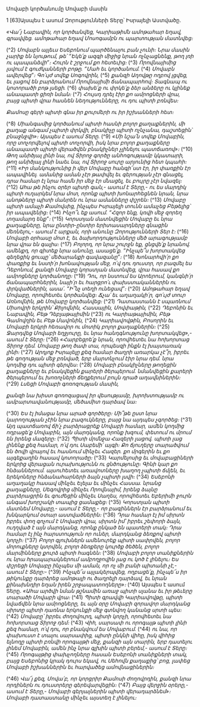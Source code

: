 
Մովաբի կործանումը
Մովաբի մասին

1 [63]Այսպես է ասում Զորությունների Տերը՝ Իսրայելի Աստվածը.

_«Վա՜յ Նաբավին, որ կործանվեց,
Կարիաթիմն ամոթահար եղավ, գրավվեց.
ամոթահար եղավ Մոսոգամբն ու պարտության մատնվեց։_

(^2) _Մովաբն այլեւս Եսեբոնում պարծենալու բան չունի։
Նրա մասին չարիք են նյութում,
թե՝ “Եկե՛ք ազգի միջից նրան ոչնչացնենք,
թող լռի ու պապանձվի”։
Հուրն է շրջում քո հետեւից։_
(^3) _Որովնայիմից լսվում է գուժկանների բոթը.
“Մահ եւ կործանում._
(^4) _Մովաբն ավերվեց”։
Գո՛ւյժ տվեք Սոգովրին,_
(^5) _քանզի Աղովթը ողբով լցվեց,
եւ լացով են բարձրանում Որովնայիմի ճանապարհով։
Տագնապ ու կոտորածի բոթ լսեցի._
(^6) _փախե՛ք ու փրկե՛ք ձեր անձերը
ու կլինեք անապատի ցիռի նման։_
(^7) _Հույսդ դրել էիր քո ամրոցների վրա,
բայց պիտի վրա հասնեն նեղությունները,
ու դու պիտի բռնվես։_


_Քամոսը գերի պիտի գնա իր քուրմերի ու իր իշխանների հետ։_

(^8) _Միանգամից կործանում պիտի հասնի բոլոր քաղաքներին,
մի քաղաք անգամ չպիտի փրկվի,
բնակիչը պիտի ոչնչանա,
դաշտեցին՝ բնաջնջվի»։ Այսպես է ասում Տերը._
(^9) _«Մի նշա՛ն տվեք Մովաբին,
որը տոչորվելով պիտի տոչորվի,
իսկ նրա բոլոր քաղաքները անապատի պիտի վերածվեն
բնակիչներ չլինելու պատճառով»։_
(^10) _Թող անիծյալ լինի նա, ով Տիրոջ գործը անհոգությամբ կկատարի,
թող անիծյալ լինի նաեւ նա, ով Տիրոջ սուրը արյունից հետ կպահի։_
(^11) _«Իր մանկությունից ի վեր Մովաբը հանգի՜ստ էր,
իր փառքին էր ապավինել.
ամանից աման չէր թափվել
եւ գերության չէր գնացել,
դրա համար էլ նրա համն իր մեջ էր մնացել,
եւ բույրը չէր նվազել։_
(^12) _Ահա թե ինչու օրեր պիտի գան,- ասում է Տերը,-
ու ես մարդիկ պիտի ուղարկեմ նրա մոտ,
որոնք պիտի խոնարհեցնեն նրան,
նրա անոթները պիտի մանրեն ու նրա ամանները փշրեն։_
(^13) _Մովաբը պիտի ամաչի Քամովսից,
ինչպես Իսրայելի տունն ամաչեց Բեթելից՝ իր ապավենից։_
(^14) _Ինչո՞ւ եք ասում. “Հզոր ենք,
կռվի մեջ զորեղ տղամարդ ենք”։_
(^15) _Կորստյան մատնվեցին Մովաբը եւ նրա քաղաքները,
նրա ընտիր-ընտիր երիտասարդները գնացին մեռնելու,-
ասում է արքան, որի անունը Զորությունների Տեր է։_
(^16) _Մովաբի օրհասը մոտ է,
եւ ձախորդությունները մեծ արագությամբ նրա վրա են գալիս։_
(^17) _Բոլորդ, որ նրա շուրջն եք, ցնցվե՛ք նրանով.
ամենքդ, որ գիտեք նրա անունը, ասացե՛ք.
“Ինչպե՞ս խորտակվեց գեղեցիկ ցուպը՝ մեծարանքի գավազանը”։_
(^18) _Խոնարհվի՛ր քո փառքից
եւ նստի՛ր խոնավության մեջ, ո՛վ դու դուստր,
որ բազմել ես Դեբոնում,
քանզի Մովաբը կորստյան մատնվեց,
վրա հասավ քո ամրոցները կործանողը։_
(^19) _Դու, որ նստում ես Արոերում,
կանգնի՛ր ճանապարհներին,
նայի՛ր եւ հարցրո՛ւ փախստականներին ու փրկվածներին,
ասա՛. “Ի՞նչ տեղի ունեցավ”։_
(^20) _Ամոթահար եղավ Մովաբը,
որովհետեւ կործանվեց։
Ճչա՛ եւ աղաղակի՛ր,
գո՛ւյժ տուր Առնովնին,
թե Մովաբը կործանվեց։_
(^21) _Դատաստանն է սպառնում Միսովրի երկրին՝ Քիլովնին, Հասսային, Մովփաթին,_
(^22) _Դեբոնին եւ Նաբավին, Բեթ Դեբլաթայիմին_
(^23) _ու Կարիաթայիմին, Բեթ Գամովղին եւ Բեթ Մավոնին,_
(^24) _Կարիավովթին, Բոսորին եւ Մովաբի երկրի հեռավոր ու մոտիկ բոլոր քաղաքներին։_
(^25) _Ջարդվեց Մովաբի եղջյուրը,
եւ նրա հանդգնությունը խորտակվեց»,- ասում է Տերը։_
(^26) _«Հարբեցրե՛ք նրան,
որովհետեւ նա հոխորտաց Տիրոջ դեմ.
Մովաբը թող ծափ տա,
որպեսզի ինքն էլ խայտառակ լինի։_
(^27) _Արդյոք Իսրայելը քեզ համար ծաղրի առարկա չէ՞ր, իբրեւ թե գողության մեջ բռնված,
երբ մարտնչում էիր նրա դեմ.
նրա կողմից դու պիտի գերվես։_
(^28) _Մովաբի բնակիչները թողեցին քաղաքները
եւ բնակվեցին քարերի ծերպերում.
նմանվեցին քարերի ծերպերում եւ խոռոչների ճեղքերում բույն դրած աղավնիներին։_
(^29) _Լսեցի Մովաբի գոռոզության մասին,_


_քանզի նա խիստ գոռոզացավ իր վեսությամբ,
խրոխտությամբ ու ամբարտավանությամբ,
մեծամիտ դարձավ նա։_

(^30) _Ես էլ իմացա նրա արած գործերը։
Մի՞թե ըստ նրա կարողության չէին նրա բազուկները,
բայց նա այդպես չգործեց։_
(^31) _Այդ պատճառով ճի՛չ բարձրացրեք Մովաբի համար,
ամեն կողմից ողբացե՛ք Մովաբին,
այն մարդկանց, որոնք խզում,
փետում ու մրում են իրենց մազերը։_
(^32) _Պիտի մրմնջա Հազերի լացով.
պիտի լաց լինենք քեզ համար,
ո՛վ դու Սաբեմի՛ այգի։
Քո ճյուղերը տարածվում են ծովի վրայով եւ
հասնում մինչեւ Հազեր.
քո մրգերին եւ քո այգեքաղին հասավ կոտորածը։_
(^33) _Կարմելոսից եւ մովաբացիների երկրից վերացան ուրախությունն ու ցնծությունը։
Գինի կար քո հնձաններում.
այսուհետեւ առավոտները խաղող չպիտի ճմլեն,
եւ երեկոները հնձանահարների ձայն չպիտի լսվի։_
(^34) _Եսեբոնի աղաղակը հասավ մինչեւ Ելելա եւ մինչեւ Հասսա.
նրանց քաղաքները,
Սեգովրից մինչեւ Որովնայիմ,
իրենց ձայնը բարձրացրին եւ գուժեցին մինչեւ Սաղես,
որովհետեւ Եբերիմի ջուրն անգամ խորշակի տապից ցամաքեց։_
(^35) _Կորստյան պիտի մատնեմ Մովաբը,- ասում է Տերը,-
որ բագիններն էր բարձրանում
եւ խնկարկում օտար աստվածներին։_
(^36) _Դրա համար էլ իմ սիրտն իբրեւ փող գոչում է Մովաբի վրա,
սիրտն իմ՝ իբրեւ շեփորի ձայն, ուղղված է այն մարդկանց,
որոնք ընկած են պատերի տակ։
Դրա համար էլ ինչ հարստություն որ ուներ,
մարդկանց ձեռքով պիտի կորչի։_
(^37) _Բոլոր գլուխներն ամենուրեք պիտի սափրվեն,
բոլոր մորուքները կտրվեն,
բոլոր ձեռքերը կուրծք ծեծեն,
բոլոր մարմինները քուրձ պիտի հագնեն։_
(^38) _Մովաբի բոլոր տանիքներին ու նրա հրապարակներում
ամբողջովին լաց ու կոծ է լինելու։
Ես փշրեցի Մովաբը ինչպես մի աման,
որ ոչ մի բանի պիտանի չէ,- ասում է Տերը։-_
(^39) _Ինչպե՜ս այլակերպվեց, ողբացե՛ք,
ինչպե՜ս իր թիկունքը դարձրեց
ամոթալի ու ծաղրելի դարձավ,
եւ նրան քինախնդիր եղան իրեն շրջապատողները»։_
(^40) Այսպես է ասում Տերը.
_«Ահա արծվի նման թշնամին առաջ պիտի սլանա
եւ իր թեւերը տարածի Մովաբի վրա։_
(^41) _Պիտի գրավվի Կարիավովթը,
պիտի նվաճվեն նրա ամրոցները,
եւ այն օրը Մովաբի զորավոր մարդկանց սիրտը
պիտի դառնա երկունքի մեջ գտնվող կանանց սրտի պես։_
(^42) _Մովաբը՝ իբրեւ ժողովուրդ, պիտի կորչի,
որովհետեւ նա հոխորտաց Տիրոջ դեմ։_
(^43) _Վիհ, սարսափ ու որոգայթ պիտի լինի քեզ համար,
ո՛վ դու, որ բնակվում ես Մովաբում._
(^44) _ու նա, որ փախուստ է տալու սարսափից,
պիտի ընկնի վիհը,
իսկ վիհից ելնողը պիտի բռնվի որոգայթի մեջ,
քանզի այն տարին, երբ դատելու լինեմ Մովաբին,
ամեն ինչ նրա գլխին պիտի բերեմ,- ասում է Տերը։_
(^45) _Որոգայթից փախչողները հասան Եսեբոնի տանիքների տակ,
բայց Եսեբոնից կրակ դուրս եկավ,
ու Սեհովն քաղաքից՝ բոց,
լափեց Մովաբի իշխաններին
եւ հարվածեց ամովնացիներին։_


(^46) _Վա՜յ քեզ, Մովա՛բ, որ կորցրիր Քամոսի ժողովրդին,
քանզի նրա որդիներն ու դուստրերը գերեվարվեցին։_
(^47) _Բայց վերջին օրերը,- ասում է Տերը,-
Մովաբի գերյալներին պիտի վերադարձնեմ»։
Մովաբի դատաստանը մինչեւ այստեղ է լինելու։_
